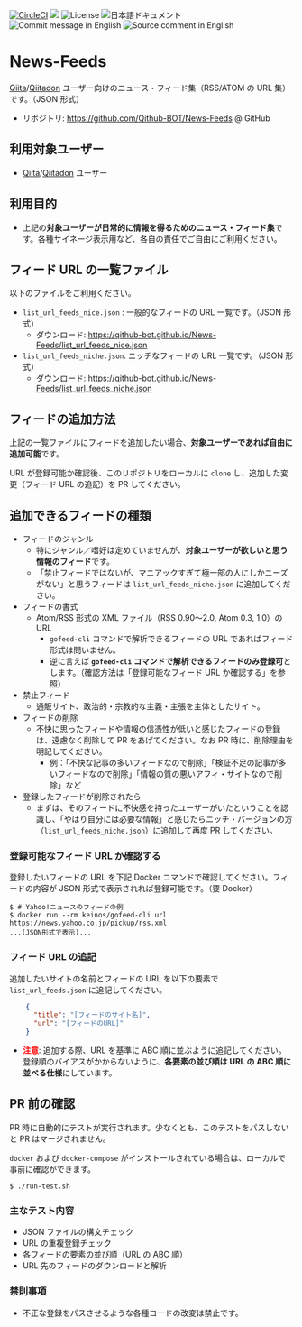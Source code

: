 [![CircleCI](https://circleci.com/gh/Qithub-BOT/News-Feeds/tree/master.svg?style=svg)](https://circleci.com/gh/Qithub-BOT/News-Feeds/tree/master)
[![](http://img.shields.io/badge/policy-Qithub%203原則-blue.svg)](https://github.com/Qithub-BOT/Qithub-ORG/wiki/%E3%83%9D%E3%83%AA%E3%82%B7%E3%83%BC%E3%80%81%E3%82%B3%E3%83%B3%E3%82%BB%E3%83%97%E3%83%88 "参加ポリシー")
![License](https://img.shields.io/badge/license-CC%20BY--SA%204.0-brightgreen.svg)
![日本語ドキュメント](https://img.shields.io/badge/document-ja-brightgreen.svg)
![Commit message in English](https://img.shields.io/badge/Commit%20message-en-brightgreen.svg)
![Source comment in English](https://img.shields.io/badge/code%20comment-en-brightgreen.svg)

# News-Feeds

[Qiita](https://qiita.com/)/[Qiitadon](https://qiitadon.com/) ユーザー向けのニュース・フィード集（RSS/ATOM の URL 集）です。（JSON 形式）

- リポジトリ: https://github.com/Qithub-BOT/News-Feeds @ GitHub

## 利用対象ユーザー

- [Qiita](https://qiita.com/)/[Qiitadon](https://qiitadon.com/) ユーザー

## 利用目的

- 上記の**対象ユーザーが日常的に情報を得るためのニュース・フィード集**です。各種サイネージ表示用など、各自の責任でご自由にご利用ください。

## フィード URL の一覧ファイル

以下のファイルをご利用ください。

- `list_url_feeds_nice.json` : 一般的なフィードの URL 一覧です。（JSON 形式）
  - ダウンロード: https://qithub-bot.github.io/News-Feeds/list_url_feeds_nice.json
- `list_url_feeds_niche.json`: ニッチなフィードの URL 一覧です。（JSON 形式）
  - ダウンロード: https://qithub-bot.github.io/News-Feeds/list_url_feeds_niche.json

## フィードの追加方法

上記の一覧ファイルにフィードを追加したい場合、**対象ユーザーであれば自由に追加可能**です。

URL が登録可能か確認後、このリポジトリをローカルに `clone` し、追加した変更（フィード URL の追記）を PR してください。

## 追加できるフィードの種類

- フィードのジャンル
  - 特にジャンル／嗜好は定めていませんが、**対象ユーザーが欲しいと思う情報のフィード**です。
  - 「禁止フィードではないが、マニアックすぎて極一部の人にしかニーズがない」と思うフィードは `list_url_feeds_niche.json` に追加してください。
- フィードの書式
  - Atom/RSS 形式の XML ファイル（RSS 0.90〜2.0, Atom 0.3, 1.0）の URL
    - `gofeed-cli` コマンドで解析できるフィードの URL であればフィード形式は問いません。
    - 逆に言えば **`gofeed-cli` コマンドで解析できるフィードのみ登録可**とします。（確認方法は「登録可能なフィード URL か確認する」を参照）
- 禁止フィード
  - 通販サイト、政治的・宗教的な主義・主張を主体としたサイト。
- フィードの削除
  - 不快に思ったフィードや情報の信憑性が低いと感じたフィードの登録は、遠慮なく削除して PR をあげてください。なお PR 時に、削除理由を明記してください。
    - 例：「不快な記事の多いフィードなので削除」「検証不足の記事が多いフィードなので削除」「情報の質の悪いアフィ・サイトなので削除」など
- 登録したフィードが削除されたら
  - まずは、そのフィードに不快感を持ったユーザーがいたということを認識し、「やはり自分には必要な情報」と感じたらニッチ・バージョンの方（`list_url_feeds_niche.json`）に追加して再度 PR してください。

### 登録可能なフィード URL か確認する

登録したいフィードの URL を下記 Docker コマンドで確認してください。フィードの内容が JSON 形式で表示されれば登録可能です。（要 Docker）

```shellsession
$ # Yahoo!ニュースのフィードの例
$ docker run --rm keinos/gofeed-cli url https://news.yahoo.co.jp/pickup/rss.xml
...(JSON形式で表示)...
```

### フィード URL の追記

追加したいサイトの名前とフィードの URL を以下の要素で `list_url_feeds.json` に追記してください。

```json
    {
      "title": "[フィードのサイト名]",
      "url": "[フィードのURL]"
    }
```

- <font color=red>**注意**</font>: 追加する際、URL を基準に ABC 順に並ぶように追記してください。登録順のバイアスがかからないように、**各要素の並び順は URL の ABC 順に並べる仕様**にしています。

## PR 前の確認

PR 時に自動的にテストが実行されます。少なくとも、このテストをパスしないと PR はマージされません。

`docker` および `docker-compose` がインストールされている場合は、ローカルで事前に確認ができます。

```shellsession
$ ./run-test.sh
```

### 主なテスト内容

- JSON ファイルの構文チェック
- URL の重複登録チェック
- 各フィードの要素の並び順（URL の ABC 順）
- URL 先のフィードのダウンロードと解析

### 禁則事項

- 不正な登録をパスさせるような各種コードの改変は禁止です。
